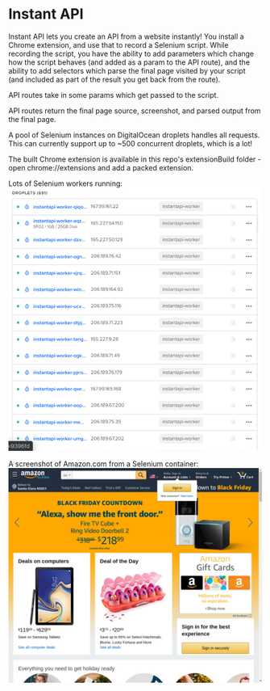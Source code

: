 # Instant API

Instant API lets you create an API from a website instantly! You install a Chrome extension, and use that to record a Selenium script. While recording the script, you have the ability to add parameters which change how the script behaves (and added as a param to the API route), and the ability to add selectors which parse the final page visited by your script (and included as part of the result you get back from the route).

API routes take in some params which get passed to the script.

API routes return the final page source, screenshot, and parsed output from the final page.

A pool of Selenium instances on DigitalOcean droplets handles all requests. This can currently support up to ~500 concurrent droplets, which is a lot!

The built Chrome extension is available in this repo's extensionBuild folder - open chrome://extensions and add a packed extension.

Lots of Selenium workers running:
![alt text](https://raw.githubusercontent.com/shariq/instantapi/master/pool.png)

A screenshot of Amazon.com from a Selenium container:
![alt text](https://raw.githubusercontent.com/shariq/instantapi/master/amazon.png)


